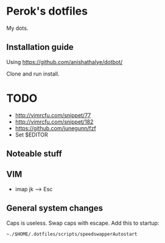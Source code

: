 # Perok's dotfiles

My dots.

Installation guide
------------------

Using https://github.com/anishathalye/dotbot/

Clone and run install.

# TODO
* http://vimrcfu.com/snippet/77
* http://vimrcfu.com/snippet/182
* https://github.com/junegunn/fzf
* Set $EDITOR

Noteable stuff
--------------

## VIM

* imap jk --> Esc


## General system changes

Caps is useless. Swap caps with escape. Add this to startup:

    ~./$HOME/.dotfiles/scripts/speedswapperAutostart

